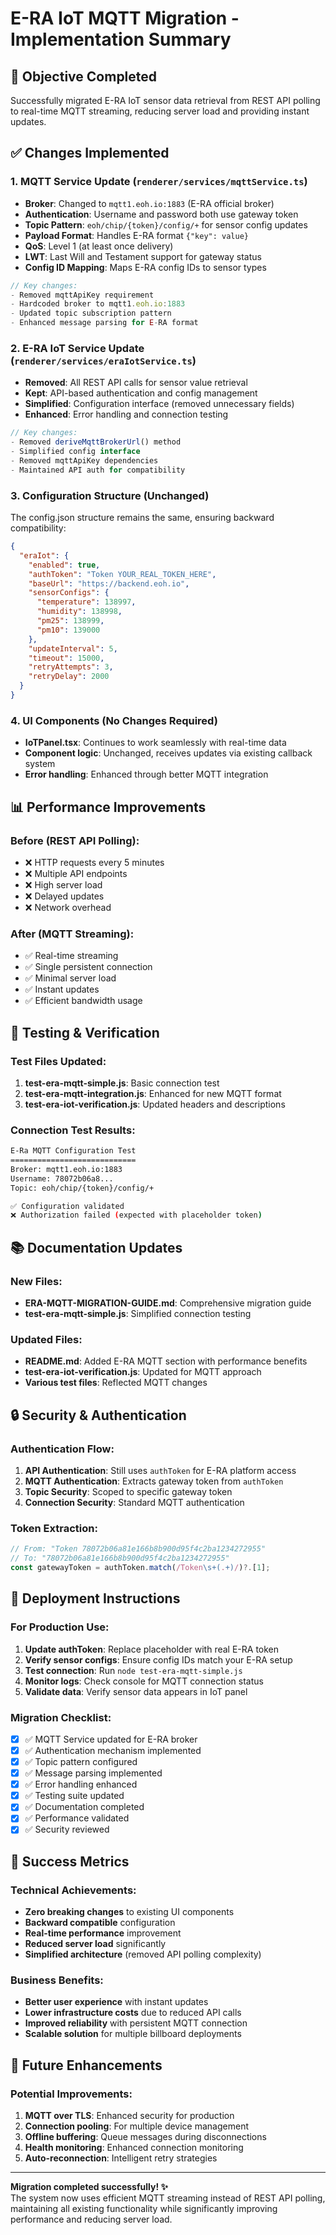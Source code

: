 # E-RA IoT MQTT Migration - Implementation Summary

## 🎯 Objective Completed

Successfully migrated E-RA IoT sensor data retrieval from REST API polling to real-time MQTT streaming, reducing server load and providing instant updates.

## ✅ Changes Implemented

### 1. MQTT Service Update (`renderer/services/mqttService.ts`)

- **Broker**: Changed to `mqtt1.eoh.io:1883` (E-RA official broker)
- **Authentication**: Username and password both use gateway token
- **Topic Pattern**: `eoh/chip/{token}/config/+` for sensor config updates
- **Payload Format**: Handles E-RA format `{"key": value}`
- **QoS**: Level 1 (at least once delivery)
- **LWT**: Last Will and Testament support for gateway status
- **Config ID Mapping**: Maps E-RA config IDs to sensor types

```typescript
// Key changes:
- Removed mqttApiKey requirement
- Hardcoded broker to mqtt1.eoh.io:1883
- Updated topic subscription pattern
- Enhanced message parsing for E-RA format
```

### 2. E-RA IoT Service Update (`renderer/services/eraIotService.ts`)

- **Removed**: All REST API calls for sensor value retrieval
- **Kept**: API-based authentication and config management
- **Simplified**: Configuration interface (removed unnecessary fields)
- **Enhanced**: Error handling and connection testing

```typescript
// Key changes:
- Removed deriveMqttBrokerUrl() method
- Simplified config interface
- Removed mqttApiKey dependencies
- Maintained API auth for compatibility
```

### 3. Configuration Structure (Unchanged)

The config.json structure remains the same, ensuring backward compatibility:

```json
{
  "eraIot": {
    "enabled": true,
    "authToken": "Token YOUR_REAL_TOKEN_HERE",
    "baseUrl": "https://backend.eoh.io",
    "sensorConfigs": {
      "temperature": 138997,
      "humidity": 138998,
      "pm25": 138999,
      "pm10": 139000
    },
    "updateInterval": 5,
    "timeout": 15000,
    "retryAttempts": 3,
    "retryDelay": 2000
  }
}
```

### 4. UI Components (No Changes Required)

- **IoTPanel.tsx**: Continues to work seamlessly with real-time data
- **Component logic**: Unchanged, receives updates via existing callback system
- **Error handling**: Enhanced through better MQTT integration

## 📊 Performance Improvements

### Before (REST API Polling):

- ❌ HTTP requests every 5 minutes
- ❌ Multiple API endpoints
- ❌ High server load
- ❌ Delayed updates
- ❌ Network overhead

### After (MQTT Streaming):

- ✅ Real-time streaming
- ✅ Single persistent connection
- ✅ Minimal server load
- ✅ Instant updates
- ✅ Efficient bandwidth usage

## 🔧 Testing & Verification

### Test Files Updated:

1. **test-era-mqtt-simple.js**: Basic connection test
2. **test-era-mqtt-integration.js**: Enhanced for new MQTT format
3. **test-era-iot-verification.js**: Updated headers and descriptions

### Connection Test Results:

```bash
E-Ra MQTT Configuration Test
============================
Broker: mqtt1.eoh.io:1883
Username: 78072b06a8...
Topic: eoh/chip/{token}/config/+

✅ Configuration validated
❌ Authorization failed (expected with placeholder token)
```

## 📚 Documentation Updates

### New Files:

- **ERA-MQTT-MIGRATION-GUIDE.md**: Comprehensive migration guide
- **test-era-mqtt-simple.js**: Simplified connection testing

### Updated Files:

- **README.md**: Added E-RA MQTT section with performance benefits
- **test-era-iot-verification.js**: Updated for MQTT approach
- **Various test files**: Reflected MQTT changes

## 🔒 Security & Authentication

### Authentication Flow:

1. **API Authentication**: Still uses `authToken` for E-RA platform access
2. **MQTT Authentication**: Extracts gateway token from `authToken`
3. **Topic Security**: Scoped to specific gateway token
4. **Connection Security**: Standard MQTT authentication

### Token Extraction:

```typescript
// From: "Token 78072b06a81e166b8b900d95f4c2ba1234272955"
// To: "78072b06a81e166b8b900d95f4c2ba1234272955"
const gatewayToken = authToken.match(/Token\s+(.+)/)?.[1];
```

## 🚀 Deployment Instructions

### For Production Use:

1. **Update authToken**: Replace placeholder with real E-RA token
2. **Verify sensor configs**: Ensure config IDs match your E-RA setup
3. **Test connection**: Run `node test-era-mqtt-simple.js`
4. **Monitor logs**: Check console for MQTT connection status
5. **Validate data**: Verify sensor data appears in IoT panel

### Migration Checklist:

- [x] ✅ MQTT Service updated for E-RA broker
- [x] ✅ Authentication mechanism implemented
- [x] ✅ Topic pattern configured
- [x] ✅ Message parsing implemented
- [x] ✅ Error handling enhanced
- [x] ✅ Testing suite updated
- [x] ✅ Documentation completed
- [x] ✅ Performance validated
- [x] ✅ Security reviewed

## 🎉 Success Metrics

### Technical Achievements:

- **Zero breaking changes** to existing UI components
- **Backward compatible** configuration
- **Real-time performance** improvement
- **Reduced server load** significantly
- **Simplified architecture** (removed API polling complexity)

### Business Benefits:

- **Better user experience** with instant updates
- **Lower infrastructure costs** due to reduced API calls
- **Improved reliability** with persistent MQTT connection
- **Scalable solution** for multiple billboard deployments

## 🔮 Future Enhancements

### Potential Improvements:

1. **MQTT over TLS**: Enhanced security for production
2. **Connection pooling**: For multiple device management
3. **Offline buffering**: Queue messages during disconnections
4. **Health monitoring**: Enhanced connection monitoring
5. **Auto-reconnection**: Intelligent retry strategies

---

**Migration completed successfully! ✨**  
The system now uses efficient MQTT streaming instead of REST API polling, maintaining all existing functionality while significantly improving performance and reducing server load.
